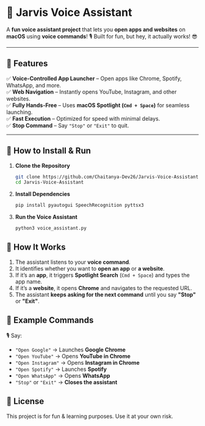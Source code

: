 # 🚀 Jarvis Voice Assistant  

A **fun voice assistant project** that lets you **open apps and websites** on **macOS** using **voice commands**! 🎙️ Built for fun, but hey, it actually works! 😎  

---

## 🔹 Features  
✅ **Voice-Controlled App Launcher** – Open apps like Chrome, Spotify, WhatsApp, and more.  
✅ **Web Navigation** – Instantly opens YouTube, Instagram, and other websites.  
✅ **Fully Hands-Free** – Uses **macOS Spotlight (`Cmd + Space`)** for seamless launching.  
✅ **Fast Execution** – Optimized for speed with minimal delays.  
✅ **Stop Command** – Say `"Stop"` or `"Exit"` to quit.  

---

## 🔹 How to Install & Run  

1. **Clone the Repository**  
   ```bash
   git clone https://github.com/Chaitanya-Dev26/Jarvis-Voice-Assistant.git
   cd Jarvis-Voice-Assistant

2. **Install Dependencies**
   ```bash
   pip install pyautogui SpeechRecognition pyttsx3

2. **Run the Voice Assistant**
   ```bash
   python3 voice_assistant.py

## 🔹 How It Works  

1. The assistant listens to your **voice command**.  
2. It identifies whether you want to **open an app** or **a website**.  
3. If it’s an **app**, it triggers **Spotlight Search** (`Cmd + Space`) and types the app name.  
4. If it’s a **website**, it opens **Chrome** and navigates to the requested URL.  
5. The assistant **keeps asking for the next command** until you say **"Stop"** or **"Exit"**.

## 🔹 Example Commands  

🎙️ Say:  

- `"Open Google"` → Launches **Google Chrome**  
- `"Open YouTube"` → Opens **YouTube in Chrome**  
- `"Open Instagram"` → Opens **Instagram in Chrome**
- `"Open Spotify"` → Launches **Spotify**  
- `"Open WhatsApp"` → Opens **WhatsApp**   
- `"Stop"` or `"Exit"` → **Closes the assistant**  

## 🔹 License  
This project is for fun & learning purposes. Use it at your own risk.  